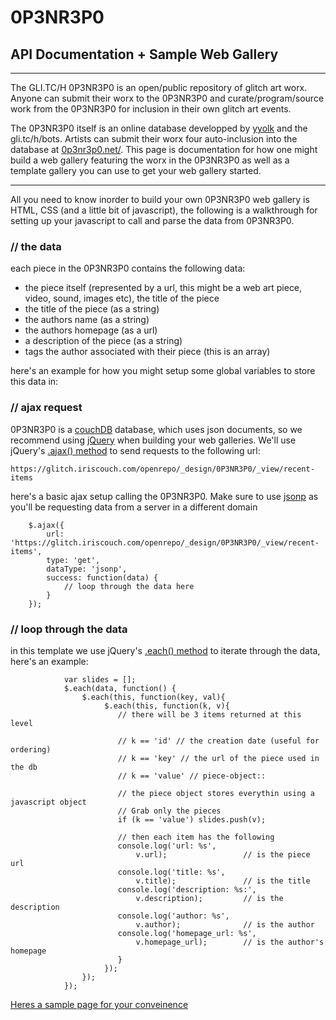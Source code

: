 # 0P3NR3P0 
## API Documentation + Sample Web Gallery 
* * * * 

The GLI.TC/H 0P3NR3P0 is an open/public repository of glitch art worx. Anyone can submit their worx to the 0P3NR3P0 and curate/program/source work from the 0P3NR3P0 for inclusion in their own glitch art events.

The 0P3NR3P0 itself is an online database developped by [yyolk](https://github.com/yyolk) and the gli.tc/h/bots. Artists can submit their worx four auto-inclusion into the database at [0p3nr3p0.net/](http://0p3nr3p0.net/). This page is documentation for how one might build a web gallery featuring the worx in the 0P3NR3P0 as well as a template gallery you can use to get your web gallery started.

* * * * 

All you need to know inorder to build your own 0P3NR3P0 web gallery is HTML, CSS (and a little bit of javascript), the following is a walkthrough for setting up your javascript to call and parse the data from 0P3NR3P0.


### // the data

each piece in the 0P3NR3P0 contains the following data:
* the piece itself (represented by a url, this might be a web art piece, video, sound, images etc), the title of the piece 
* the title of the piece (as a string)
* the authors name (as a string)
* the authors homepage (as a url)
* a description of the piece (as a string)
* tags the author associated with their piece (this is an array)

here's an example for how you might setup some global variables to store this data in:

### // ajax request

0P3NR3P0 is a [couchDB](http://couchdb.apache.org/) database, which uses json documents, so we recommend using [jQuery](http://jquery.com/) when building your web galleries. We'll use jQuery's [.ajax() method](http://api.jquery.com/jQuery.ajax/) to send requests to the following url: 

    https://glitch.iriscouch.com/openrepo/_design/0P3NR3P0/_view/recent-items

here's a basic ajax setup calling the 0P3NR3P0. Make sure to use [jsonp](http://en.wikipedia.org/wiki/JSONP) as you'll be requesting data from a server in a different domain

        $.ajax({
            url: 'https://glitch.iriscouch.com/openrepo/_design/0P3NR3P0/_view/recent-items',
            type: 'get',
            dataType: 'jsonp',
            success: function(data) {            
                // loop through the data here
            }
        });

### // loop through the data

in this template we use jQuery's [.each() method](http://api.jquery.com/each/) to iterate through the data, here's an example:

                var slides = [];
                $.each(data, function() {
                    $.each(this, function(key, val){
                         $.each(this, function(k, v){
                            // there will be 3 items returned at this level

                            // k == 'id' // the creation date (useful for ordering)
                            // k == 'key' // the url of the piece used in the db
                            // k == 'value' // piece-object::

                            // the piece object stores everythin using a javascript object
                            // Grab only the pieces
                            if (k == 'value') slides.push(v);
                            
                            // then each item has the following
                            console.log('url: %s',
                                v.url);                 // is the piece url 
                            console.log('title: %s',    
                                v.title);               // is the title
                            console.log('description: %s:',
                                v.description);         // is the description
                            console.log('author: %s',
                                v.author);              // is the author
                            console.log('homepage_url: %s',
                                v.homepage_url);        // is the author's homepage
                            }
                         });
                    });                    
                });


[Heres a sample page for your conveinence](http://gli.tc/h/0P3NR3P0_sample_gallery/)